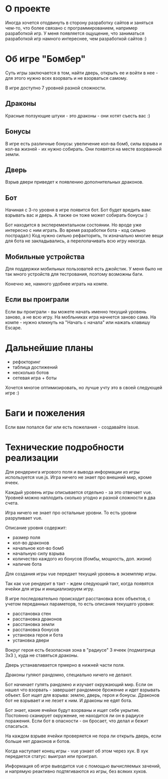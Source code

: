 # О проекте
Иногда хочется отодвинуть в сторону разработку сайтов и заняться чем-то, что более связано с программированием, 
например разработкой игр. У меня появляется ощущение, что заниматься разработкой игр намного интереснее, чем разработкой сайтов :)

# Об игре "Бомбер"
Суть игры заключается в том, найти дверь, открыть ее и войти в нее - для этого нужно всех взорвать и не взорваться самому.

В игре доступно 7 уровней разной сложности.

## Драконы
Красные ползующие штуки - это драконы - они хотят съесть вас :)

## Бонусы
В игре есть различные бонусы: увеличение кол-ва бомб, силы взрыва и кол-ва жизней - их нужно собирать.
Они появятся на месте взорванной земли.

## Дверь
Взрыв двери приведет к появлению дополнительных драконов. 

## Бот 
Начиная с 3-го уровня в игре появится бот.
Бот будет вредить вам: взрывать вас и дверь.
А также он тоже может собирать бонусы :)

Бот находится в эксперементальном состоянии. Но вроде уже интересно с ним играть.
Во время разработки бота - код сильно пострадал:) Код нужно сильно рефакторить, тк изначально многие вещи для бота не закладывались, а перелопачивать всю игру некогда.

## Мобильные устройства
Для поддержки мобильных пользоватей есть джойстик. 
У меня было не так много устройств для тестрования, поэтому возможны баги.

Конечно же, намного удобнее играть на компе.   

## Если вы проиграли
Если вы проиграли - вы можете начать именно текущий уровень заново, а не всю игру.
На мобльниках игра начнется заново сама.
На компе - нужно кликнуть на "Начать с начала" или нажать клавишу Escape.

# Дальнейшие планы
- рефокторинг
- таблица достижений
- несколько ботов
- сетевая игра + боты

Хочется многое оптимизировать, но лучше учту это в своей следующей игре :)

# Баги и пожеления
Если вам попался баг или есть пожелания - создавайте issue.

# Технические подробности реализации

Для рендеринга игрового поля и вывода информации из игры используется vue.js. 
Игра ничего не знает про внешний мир, кроме ячеек.

Каждый уровень игры описывается отдельно - за это отвечает vue. 
Уровней можно наплодить сколько угодно и разной сложности в два счета.

Игра ничего не знает про остальные уровни. То есть уровни разруливает vue.

Описание уровня содержит:
- размер поля
- кол-во драконов
- начальное кол-во бомб
- начальную силу взрыва
- количество каждого из бонусов (бомбы, мощность, доп. жизни)
- наличие бота

Для создания игры vue передает текущий уровень в экземпляр игры.

Так как vue рендерит в такт - ждем следующий такт, когда появятся ячейки для игры и инициализируем игру.

В игре последовательно происходит расстановка всех объектов, с учетом переданных параметорв, то есть описания текущего уровня:
- расстановка стен
- расстановка драконов
- расстановка земли 
- расстановка бонусов
- установка героя и бота
- установка двери

Вокруг героя есть безопасная зона в "радиусе" 3 ячеек (подматрица 3х3 ), куда не ставяться драконы.

Дверь устанавливается прмерно в нижней части поля.

Драконы гуляют рандомно, специально ничего не делают.

Бот начинает гулять рандомно и изучает окружающий мир. Если он нашел что взорвать - завершает рандомное брожение и идет взрывать объект.
Бот ищет для взрыва: землю, дверь, героя и бонусы. Драконов бот не взрывает и не лезет к ним. И драконы не едят бота.

Бот знает, какие ячейки будут взорваны и ищет себе укрытие. Постоянно сканирует окружение, не находится ли он в радиусе поражения.
Если бот в опасности - он бросает, что делал и бежит спасаться.

На каждом взрыве ячейки проверяется не пора ли открыть дверь, если больше нет драконов и ботов.

Когда наступает конец игры - vue узнает об этом через хук. В хук передается статус: выиграл или проиграл.

Информация об игре выводится vue с помощью вычисляемых зачений, и напрямую реактивно подтягиваются из игры, без всяких хуков.

